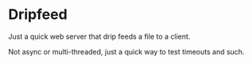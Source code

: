 # Dripfeed

Just a quick web server that drip feeds a file to a client.

Not async or multi-threaded, just a quick way to test timeouts and such.
